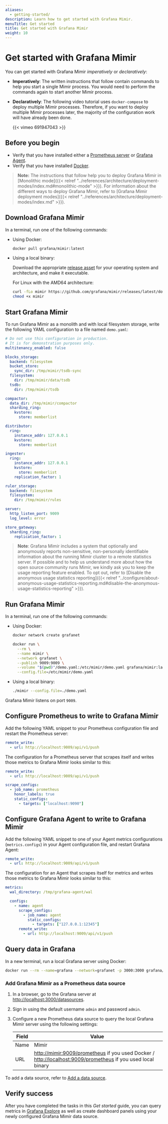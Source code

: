 ```yaml
---
aliases:
  - getting-started/
description: Learn how to get started with Grafana Mimir.
menuTitle: Get started
title: Get started with Grafana Mimir
weight: 10
---
```


# Get started with Grafana Mimir

You can get started with Grafana Mimir _imperatively_ or _declaratively_:

- **Imperatively**: The written instructions that follow contain commands to help you start a single Mimir process. You would need to perform the commands again to start another Mimir process.
- **Declaratively**: The following video tutorial uses `docker-compose` to deploy multiple Mimir processes. Therefore, if you want to deploy multiple Mimir processes later, the majority of the configuration work will have already been done.

  {{< vimeo 691947043 >}}

## Before you begin

- Verify that you have installed either a [Prometheus server](https://prometheus.io/docs/prometheus/latest/installation/) or [Grafana Agent](/docs/grafana-cloud/data-configuration/agent/install_agent/).
- Verify that you have installed [Docker](https://docs.docker.com/engine/install/).

> **Note:** The instructions that follow help you to deploy Grafana Mimir in [Monolithic mode]({{< relref "../references/architecture/deployment-modes/index.md#monolithic-mode" >}}).
> For information about the different ways to deploy Grafana Mimir, refer to [Grafana Mimir deployment modes]({{< relref "../references/architecture/deployment-modes/index.md" >}}).

## Download Grafana Mimir

In a terminal, run one of the following commands:

- Using Docker:

  ```bash
  docker pull grafana/mimir:latest
  ```

- Using a local binary:

  Download the appropriate [release asset](https://github.com/grafana/mimir/releases/latest) for your operating system and architecture, and make it executable.

  For Linux with the AMD64 architecture:

  ```bash
  curl -fLo mimir https://github.com/grafana/mimir/releases/latest/download/mimir-linux-amd64
  chmod +x mimir
  ```

## Start Grafana Mimir

To run Grafana Mimir as a monolith and with local filesystem storage, write the following YAML configuration to a file named `demo.yaml`:

<!-- prettier-ignore-start -->
[embedmd]:# (../../../configurations/demo.yaml)
```yaml
# Do not use this configuration in production.
# It is for demonstration purposes only.
multitenancy_enabled: false

blocks_storage:
  backend: filesystem
  bucket_store:
    sync_dir: /tmp/mimir/tsdb-sync
  filesystem:
    dir: /tmp/mimir/data/tsdb
  tsdb:
    dir: /tmp/mimir/tsdb

compactor:
  data_dir: /tmp/mimir/compactor
  sharding_ring:
    kvstore:
      store: memberlist

distributor:
  ring:
    instance_addr: 127.0.0.1
    kvstore:
      store: memberlist

ingester:
  ring:
    instance_addr: 127.0.0.1
    kvstore:
      store: memberlist
    replication_factor: 1

ruler_storage:
  backend: filesystem
  filesystem:
    dir: /tmp/mimir/rules

server:
  http_listen_port: 9009
  log_level: error

store_gateway:
  sharding_ring:
    replication_factor: 1
```
<!-- prettier-ignore-end -->

> **Note**: Grafana Mimir includes a system that optionally and anonymously reports non-sensitive, non-personally identifiable information about the running Mimir cluster to a remote statistics server.
> If possible and to help us understand more about how the open source community runs Mimir, we kindly ask you to keep the usage reporting feature enabled.
> To opt out, refer to [Disable the anonymous usage statistics reporting]({{< relref "../configure/about-anonymous-usage-statistics-reporting.md#disable-the-anonymous-usage-statistics-reporting" >}}).

## Run Grafana Mimir

In a terminal, run one of the following commands:

- Using Docker:

  ```bash
  docker network create grafanet

  docker run \
    --rm \
    --name mimir \
    --network grafanet \
    --publish 9009:9009 \
    --volume "$(pwd)"/demo.yaml:/etc/mimir/demo.yaml grafana/mimir:latest \
    --config.file=/etc/mimir/demo.yaml
  ```

- Using a local binary:

  ```bash
  ./mimir --config.file=./demo.yaml
  ```

Grafana Mimir listens on port `9009`.

## Configure Prometheus to write to Grafana Mimir

Add the following YAML snippet to your Prometheus configuration file and restart the Prometheus server:

```yaml
remote_write:
  - url: http://localhost:9009/api/v1/push
```

The configuration for a Prometheus server that scrapes itself and writes those metrics to Grafana Mimir looks similar to this:

```yaml
remote_write:
  - url: http://localhost:9009/api/v1/push

scrape_configs:
  - job_name: prometheus
    honor_labels: true
    static_configs:
      - targets: ["localhost:9090"]
```

## Configure Grafana Agent to write to Grafana Mimir

Add the following YAML snippet to one of your Agent metrics configurations (`metrics.configs`) in your Agent configuration file, and restart Grafana Agent:

```yaml
remote_write:
  - url: http://localhost:9009/api/v1/push
```

The configuration for an Agent that scrapes itself for metrics and writes those metrics to Grafana Mimir looks similar to this:

```yaml
metrics:
  wal_directory: /tmp/grafana-agent/wal

  configs:
    - name: agent
      scrape_configs:
        - job_name: agent
          static_configs:
            - targets: ["127.0.0.1:12345"]
      remote_write:
        - url: http://localhost:9009/api/v1/push
```

## Query data in Grafana

In a new terminal, run a local Grafana server using Docker:

```bash
docker run --rm --name=grafana --network=grafanet -p 3000:3000 grafana/grafana
```

### Add Grafana Mimir as a Prometheus data source

1. In a browser, go to the Grafana server at [http://localhost:3000/datasources](http://localhost:3000/datasources).
1. Sign in using the default username `admin` and password `admin`.
1. Configure a new Prometheus data source to query the local Grafana Mimir server using the following settings:

   | Field | Value                                                                                                                                                                           |
   | ----- | ------------------------------------------------------------------------------------------------------------------------------------------------------------------------------- |
   | Name  | Mimir                                                                                                                                                                           |
   | URL   | [http://mimir:9009/prometheus](http://mimir:9009/prometheus) if you used Docker / [http://localhost:9009/prometheus](http://localhost:9009/prometheus) if you used local binary |

To add a data source, refer to [Add a data source](/docs/grafana/latest/administration/data-source-management/#add-a-data-source).

## Verify success

After you have completed the tasks in this _Get started_ guide, you can query metrics in [Grafana Explore](/docs/grafana/latest/explore/)
as well as create dashboard panels using your newly configured Grafana Mimir data source.
